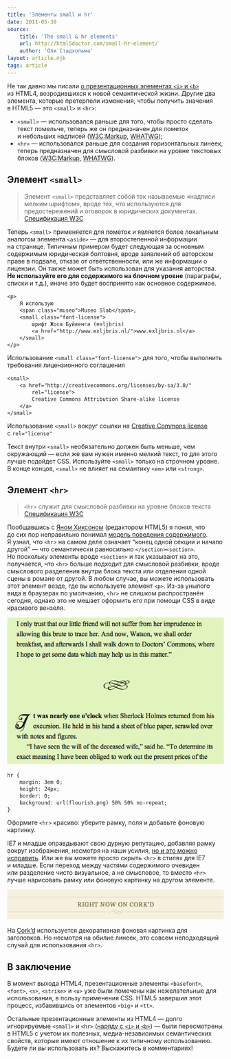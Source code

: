 ```yaml
---
title: 'Элементы small и hr'
date: 2011-05-30
source:
    title: 'The small & hr elements'
    url: http://html5doctor.com/small-hr-element/
    author: 'Оли Стадхольма'
layout: article.njk
tags: article
---
```


Не так давно мы писали [о презентационных элементах `<i>` и `<b>`](/articles/i-b-em-strong-elements/) из HTML4, возродившихся к новой семантической жизни. Другие два элемента, которые претерпели изменения, чтобы получить значения в HTML5 — это `<small>` и `<hr>`:

- `<small>` — использовался раньше для того, чтобы просто сделать текст помельче, теперь же он предназначен для пометок и небольших надписей ([W3C:Markup](http://dev.w3.org/html5/markup/small.html), [WHATWG](http://www.whatwg.org/specs/web-apps/current-work/multipage/text-level-semantics.html#the-small-element));
- `<hr>` — использовался раньше для создания горизонтальных линеек, теперь предназначен для смысловой разбивки на уровне текстовых блоков ([W3C:Markup](http://dev.w3.org/html5/markup/hr.html), [WHATWG](http://www.whatwg.org/specs/web-apps/current-work/multipage/grouping-content.html#the-hr-element)).

## Элемент `<small>`

> Элемент `<small>` представляет собой так называемые «надписи мелким шрифтом», вроде тех, что используются для предостережений и оговорок в юридических документах.
> [Спецификация W3C](http://dev.w3.org/html5/markup/small.html)

Теперь `<small>` применяется для пометок и является более локальным аналогом элемента `<aside>` — для второстепенной информации на странице. Типичным примером будет следующая за основным содержимым юридическая болтовня, вроде заявлений об авторском праве в подвале, отказе от ответственности, или же информации о лицензии. Он также может быть использован для указания авторства. **Не используйте его для содержимого на блочном уровне** (параграфы, списки и т.д.), иначе это будет воспринято как основное содержимое.

    <p>
        Я использую
        <span class="museo">Museo Slab</span>,
        <small class="font-license">
            шрифт Жоса Буйвенга (exljbris)
            <a href="http://www.exljbris.nl/">www.exljbris.nl</a>
        </small>
    </p>

Использование `<small class="font-license">` для того, чтобы выполнить требования лицензионного соглашения

    <small>
        <a href="http://creativecommons.org/licenses/by-sa/3.0/"
            rel="license">
            Creative Commons Attribution Share-alike license
        </a>
    </small>

Использование `<small>` вокруг ссылки на [Creative Commons license](http://creativecommons.org/choose/) с `rel="license"`

Текст внутри `<small>` необязательно должен быть меньше, чем окружающий — если же вам нужен именно мелкий текст, то для этого лучше подойдет CSS. Используйте `<small>` только на строчном уровне. В конце концов, `<small>` не влияет на семантику `<em>` или `<strong>`.

## Элемент `<hr>`

> `<hr>` служит для смысловой разбивки на уровне блоков текста
> [Спецификация W3C](http://dev.w3.org/html5/markup/hr.html)

Пообщавшись с [Яном Хиксоном](http://ian.hixie.ch/) (редактором HTML5) я понял, что до сих пор неправильно понимал [модель поведения содержимого](http://www.whatwg.org/specs/web-apps/current-work/multipage/content-models.html#paragraph). Я узнал, что `<hr>` на самом деле означает <q>конец одной секции и начало другой</q> — что семантически равносильно `</section><section>`. Но поскольку элементы вроде `<section>` и так указывают на это, получается, что `<hr>` больше подходит для смысловой разбивки, вроде смыслового разделения внутри блока текста или отделения одной сцены в романе от другой. В любом случае, вы можете использовать этот элемент везде, где вы используете элемент `<p>`. Из-за унылого вида в браузерах по умолчанию, `<hr>` не слишком распространён сегодня, однако это не мешает оформить его при помощи CSS в виде красивого вензеля.

<img src="images/hr-separator.png" alt="Оформление hr в виде вензеля">

    hr {
        margin: 3em 0;
        height: 24px;
        border: 0;
        background: url(flourish.png) 50% 50% no-repeat;
    }

Оформите `<hr>` красиво: уберите рамку, поля и добавьте фоновую картинку.

IE7 и младше оправдывают свою дурную репутацию, добавляя рамку вокруг изображения, несмотря на наши усилия, [но и это можно исправить](http://blog.neatlysliced.com/2008/03/hr-image-replacement/). Или же вы можете просто скрыть `<hr>` в стилях для IE7 и младше. Если переход между частями содержимого очевиден или разделение чисто визуальное, а не смысловое, то вместо `<hr>` лучше нарисовать рамку или фоновую картинку на другом элементе.

<img src="images/corkd.png" alt="Неподходящий случай для использования hr на Cork’d.">

На [Cork’d](http://content.corkd.com/) используется декоративная фоновая картинка для заголовков. Но несмотря на обилие линеек, это совсем неподходящий случай для использования `<hr>`.

## В заключение

В момент выхода HTML4, презентационные элементы `<basefont>`, `<font>`, `<s>`, `<strike>` и `<u>` уже были помечены как нежелательные для использования, в пользу применения CSS. HTML5 завершил этот процесс, избавившись от элементов `<big>` и `<tt>`.

Остальные презентационные элементы из HTML4 — долго игнорируемые `<small>` и `<hr>` ([наряду с `<i>` и `<b>`](/articles/i-b-em-strong-elements/)) — были пересмотрены в HTML5 с учетом их полезных, медиа-независимых семантических свойств, которые имеют отношение к их типичному использованию. Будете ли _вы_ использовать их? Выскажитесь в комментариях!
